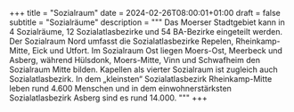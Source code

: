 +++
title = "Sozialraum"
date = 2024-02-26T08:00:01+01:00
draft = false
subtitle = "Sozialräume"
description = """
Das Moerser Stadtgebiet kann in 4 Sozialräume, 12 Sozialatlasbezirke und 54 BA-Bezirke eingeteilt werden. Der Sozialraum Nord umfasst die Sozialatlasbezirke Repelen, Rheinkamp-Mitte, Eick und Utfort.
Im Sozialraum Ost liegen Moers-Ost, Meerbeck und Asberg, während Hülsdonk, Moers-Mitte, Vinn und Schwafheim den Sozialraum Mitte bilden. Kapellen als vierter Sozialraum ist zugleich auch Sozialatlasbezirk. In dem „kleinsten“ Sozialatlasbezirk Rheinkamp-Mitte leben rund 4.600 Menschen und in dem einwohnerstärksten Sozialatlasbezirk Asberg sind es rund 14.000.
"""
+++
